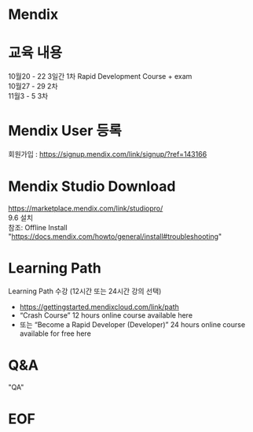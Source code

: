 # Mendix
# 교육 내용
  10월20 - 22 3일간 1차 Rapid Development Course + exam <br>
  10월27 - 29 2차 <br>
  11월3 - 5 3차 <br>
# Mendix User 등록
  회원가입 : https://signup.mendix.com/link/signup/?ref=143166

# Mendix Studio Download
  https://marketplace.mendix.com/link/studiopro/ <br>
  9.6 설치 <br>
  참조: Offline Install<br>
  "https://docs.mendix.com/howto/general/install#troubleshooting"
 
# Learning Path
  Learning Path 수강 (12시간 또는 24시간 강의 선택)<br>
  - https://gettingstarted.mendixcloud.com/link/path <br>
  - “Crash Course” 12 hours online course available here <br>
  - 또는 “Become a Rapid Developer (Developer)” 24 hours online course available for free here
  

# Q&A
  "QA" <br>

# EOF

